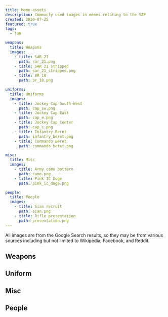 ```yaml
---
title: Meme assets
description: Commonly used images in memes relating to the SAF
created: 2020-07-25
featured: true
tags:
  - fun

weapons:
  title: Weapons
  images:
    - title: SAR 21
      path: sar_21.png
    - title: SAR 21 stripped
      path: sar_21_stripped.png
    - title: BR 18
      path: br_18.png

uniforms:
  title: Uniforms
  images:
    - title: Jockey Cap South-West
      path: cap_sw.png
    - title: Jockey Cap East
      path: cap_e.png
    - title: Jockey Cap Center
      path: cap_c.png
    - title: Infantry Beret
      path: infantry_beret.png
    - title: Commando Beret
      path: commando_beret.png

misc:
  title: Misc
  images:
    - title: Army camo pattern
      path: camo.png
    - title: Pink IC Doge
      path: pink_ic_doge.png

people:
  title: People
  images:
    - title: Sian recruit
      path: sian.png
    - title: Rifle presentation
      path: presentation.png
---
```


<alert>
All images are from the Google Search results, so they may be from various sources including but not limited to Wikipedia, Facebook, and Reddit.
</alert>

## Weapons
<meme-asset-group :group="weapons"> </meme-asset-group>

## Uniform
<meme-asset-group :group="uniforms"> </meme-asset-group>

## Misc
<meme-asset-group :group="misc"> </meme-asset-group>

## People
<meme-asset-group :group="people" :lessdense="true"> </meme-asset-group>